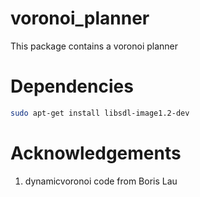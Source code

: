 # voronoi_planner
This package contains a voronoi planner

# Dependencies
```bash
sudo apt-get install libsdl-image1.2-dev 
```

# Acknowledgements
1. dynamicvoronoi code from Boris Lau